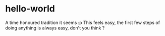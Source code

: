 # hello-world
A time honoured tradition it seems :p
This feels easy, the first few steps of doing anything is always easy, don't you think ?
